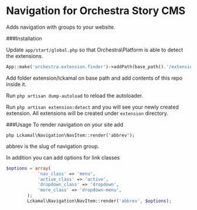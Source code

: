 Navigation for Orchestra Story CMS
====================

Adds navigation with groups to your website.


###Installation

Update ```app/start/global.php``` so that Orchestra\Platform is able to detect the extensions.

```php
App::make('orchestra.extension.finder')->addPath(base_path().'/extension/*/*/');
```
Add folder extension/lckamal on base path and add contents of this repo inside it.

Run ```php artisan dump-autoload``` to reload the autoloader.

Run ```php artisan extension:detect``` and you will see your newly created extension. All extensions will be created under ```extension``` directory.

###Usage
To render navigation on your site add

```
php Lckamal\Navigation\NavItem::render('abbrev');
```
abbrev is the slug of navigation group.

In addition you can add options for link classes
```php 
$options = array(
			'nav_class' => 'menu',
			'active_class' => 'active',
			'dropdown_class' => 'dropdown',
			'more_class' => 'dropdown-menu',
		);
		Lckamal\Navigation\NavItem::render('abbrev', $options);
```
